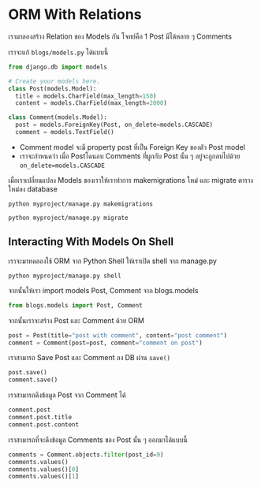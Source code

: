 # ORM With Relations

เรามาลองสร้าง Relation ของ Models กัน โจทย์คือ 1 Post มีได้หลาย ๆ Comments

เราจะแก้ `blogs/models.py` ได้แบบนี้

```python
from django.db import models

# Create your models here.
class Post(models.Model):
  title = models.CharField(max_length=150)
  content = models.CharField(max_length=2000)

class Comment(models.Model):
  post = models.ForeignKey(Post, on_delete=models.CASCADE)
  comment = models.TextField()
```

- Comment model จะมี property post ที่เป็น Foreign Key ของตัว Post model
- เราจะกำหนดว่า เมื่อ Post​โดนลบ Comments ที่ผูกกับ Post นั้น ๆ อยู่จะถูกลบไปด้วย `on_delete=models.CASCADE`

เมื่อเราเปลี่ยนแปลง Models ของเราให้เราทำการ makemigrations ใหม่ และ migrate ตารางใหม่ลง database

`python myproject/manage.py makemigrations`

`python myproject/manage.py migrate`

## Interacting With Models On Shell

เราจะมาทดลองใช้ ORM จาก Python Shell ให้เราเปิด shell จาก manage.py

`python myproject/manage.py shell`

จากนั้นให้เรา import models Post, Comment จาก blogs.models

```python
from blogs.models import Post, Comment
```

จากนั้นเราจะสร้าง Post และ Comment ด้วย ORM

```python
post = Post(title="post with comment", content="post comment")
comment = Comment(post=post, comment="comment on post")
```

เราสามารถ Save Post และ Comment ลง DB ผ่าน `save()`

```python
post.save()
comment.save()
```

เราสามารถดึงข้อมูล Post จาก Comment ได้

```python
comment.post
comment.post.title
comment.post.content
```

เราสามารถที่จะดึงข้อมูล Comments ของ Post นั้น ๆ ออกมาได้แบบนี้

```python
comments = Comment.objects.filter(post_id=9)
comments.values()
comments.values()[0]
comments.values()[1]
```
